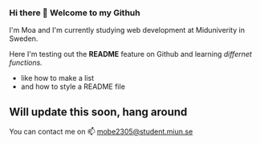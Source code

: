 ### Hi there 👋 Welcome to my Githuh

I'm Moa and I'm currently studying web development at Miduniverity in Sweden. 

Here I'm testing out the **README** feature on Github and learning *differnet functions.*
* like how to make a list
* and how to style a README file

## Will update this soon, hang around

You can contact me on
📫 mobe2305@student.miun.se


<!--
**moaberglund/moaberglund** is a ✨ _special_ ✨ repository because its `README.md` (this file) appears on your GitHub profile.

Here are some ideas to get you started:

- 🔭 I’m currently working on ...
- 🌱 I’m currently learning ...
- 👯 I’m looking to collaborate on ...
- 🤔 I’m looking for help with ...
- 💬 Ask me about ...
- 📫 How to reach me: ...
- 😄 Pronouns: ...
- ⚡ Fun fact: ...
-->
